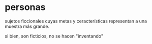 # personas

sujetos ficcionales cuyas metas y ceracterísticas representan a una muestra más grande.

si bien, son ficticios, no se hacen "inventando"